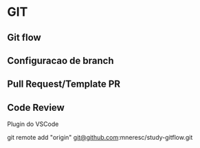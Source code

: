 # GIT

## Git flow


## Configuracao de branch
## Pull Request/Template PR
## Code Review

Plugin do VSCode



git remote add "origin" git@github.com:mneresc/study-gitflow.git
